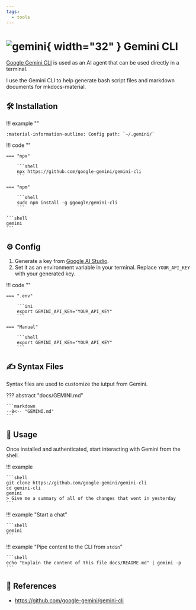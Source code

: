 ```yaml
---
tags:
  - tools
---
```

# ![gemini](https://cdn.jsdelivr.net/gh/selfhst/icons/png/google-gemini.png){ width="32" } Gemini CLI

[Google Gemini CLI][1] is used as an AI agent that can be used directly in a terminal.

I use the Gemini CLI to help generate bash script files and markdown documents for mkdocs-material.

## :hammer_and_wrench: Installation

!!! example ""
    
    :material-information-outline: Config path: `~/.gemini/`
    
!!! code ""

    === "npx"

        ```shell
        npx https://github.com/google-gemini/gemini-cli
        ```

    === "npm"
    
        ```shell
        sudo npm install -g @google/gemini-cli
        ```

    ```shell
    gemini
    ```

## :gear: Config

1. Generate a key from [Google AI Studio][2].
2. Set it as an environment variable in your terminal. Replace `YOUR_API_KEY` with your generated key.

!!! code ""

    === ".env"
  
        ```ini
        export GEMINI_API_KEY="YOUR_API_KEY"
        ```

    === "Manual"
    
        ```shell
        export GEMINI_API_KEY="YOUR_API_KEY"
        ```

## :writing_hand: Syntax Files

Syntax files are used to customize the iutput from Gemini.

??? abstract "docs/GEMINI.md"

    ```markdown
    --8<-- "GEMINI.md"
    ```
    
## :pencil: Usage

Once installed and authenticated, start interacting with Gemini from the shell.

!!! example

    ```shell
    git clone https://github.com/google-gemini/gemini-cli
    cd gemini-cli
    gemini
    > Give me a summary of all of the changes that went in yesterday
    ```

!!! example "Start a chat"

    ```shell
    gemini
    ```

!!! example "Pipe content to the CLI from `stdin`"

    ```shell
    echo "Explain the content of this file docs/README.md" | gemini -p
    ```

## :link: References

- <https://github.com/google-gemini/gemini-cli>

[1]: <https://github.com/google-gemini/gemini-cli>
[2]: <https://aistudio.google.com/apikey>
